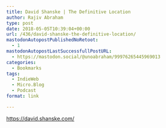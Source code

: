 ```yaml
---
title: David Shanske | The Definitive Location
author: Rajiv Abraham
type: post
date: 2018-05-05T10:39:04+00:00
url: /436/david-shanske-the-definitive-location/
mastodonAutopostPublishedNoRetoot:
  - 1
mastodonAutopostLastSuccessfullPostURL:
  - https://mastodon.social/@unoabraham/99976265445969013
categories:
  - Bookmarks
tags:
  - IndieWeb
  - Micro.Blog
  - Podcast
format: link

---
```

<https://david.shanske.com/>